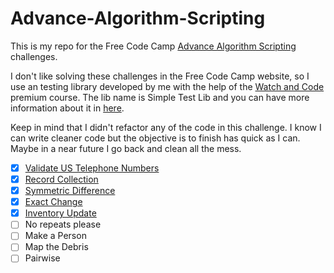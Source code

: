 # Advance-Algorithm-Scripting

This is my repo for the Free Code Camp [Advance Algorithm Scripting](https://www.freecodecamp.org) challenges.

I don't like solving these challenges in the Free Code Camp website, so I use an testing library developed by me with the help of the [Watch and Code](https://watchandcode.com/p/premium) premium course. The lib name is Simple Test Lib and you can have more information about it in [here](https://github.com/forral/simple-test-lib).

Keep in mind that I didn't refactor any of the code in this challenge. I know I can write cleaner code but the objective is to finish has quick as I can. Maybe in a near future I go back and clean all the mess.

- [x] [Validate US Telephone Numbers](https://github.com/forral/Advance-Algorithm-Scripting/blob/master/validate-US-telephone-numbers.html)
- [x] [Record Collection](https://github.com/forral/Advance-Algorithm-Scripting/blob/master/record-collection.html)
- [x] [Symmetric Difference](https://github.com/forral/Advance-Algorithm-Scripting/blob/master/symmetric-difference.html)
- [x] [Exact Change](https://github.com/forral/Advance-Algorithm-Scripting/blob/master/exact-change.html)
- [x] [Inventory Update](https://github.com/forral/Advance-Algorithm-Scripting/blob/master/inventory-update.html)
- [ ] No repeats please
- [ ] Make a Person
- [ ] Map the Debris
- [ ] Pairwise